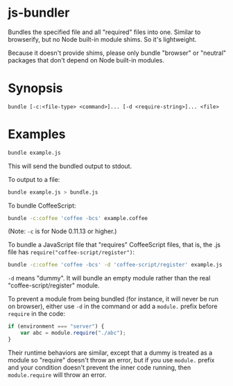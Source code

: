 # js-bundler

Bundles the specified file and all "required" files into one. Similar to browserify, but no Node built-in module shims. So it's lightweight.

Because it doesn't provide shims, please only bundle "browser" or "neutral" packages that don't depend on Node built-in modules.

# Synopsis

```
bundle [-c:<file-type> <command>]... [-d <require-string>]... <file>
```

# Examples

```bash
bundle example.js
```

This will send the bundled output to stdout.

To output to a file:

```bash
bundle example.js > bundle.js
```

To bundle CoffeeScript:

```bash
bundle -c:coffee 'coffee -bcs' example.coffee
```

(Note: `-c` is for Node 0.11.13 or higher.)

To bundle a JavaScript file that "requires" CoffeeScript files, that is, the .js file has `require("coffee-script/register")`:

```bash
bundle -c:coffee 'coffee -bcs' -d 'coffee-script/register' example.js
```

`-d` means "dummy". It will bundle an empty module rather than the real "coffee-script/register" module.

To prevent a module from being bundled (for instance, it will never be run on browser), either use `-d` in the command or add a `module.` prefix before `require` in the code:

```javascript
if (environment === "server") {
    var abc = module.require("./abc");
}
```

Their runtime behaviors are similar, except that a dummy is treated as a module so "require" doesn't throw an error, but if you use `module.` prefix and your condition doesn't prevent the inner code running, then `module.require` will throw an error.
